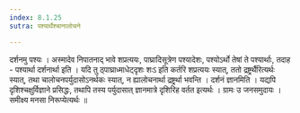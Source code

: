 ```yaml
---
index: 8.1.25
sutra: पश्यार्थैश्चानालोचने

---
```

 दर्शनमु पश्यः । अस्मादेव निपातनाद् भावे शप्रत्ययः, पाघ्रादिसूत्रेण पश्यादेशः, पश्योऽर्थो तेषां ते पश्यार्थाः, तदाह - पश्यार्था दर्शनार्था इति । यदि तु ठ्पाघ्राध्माधेट्दृशः शःऽ इति कर्तरि शप्रत्ययः स्यात्, ततो द्रष्ट्रर्थैरित्यर्थः स्यात्, तथा चालोचनपर्युदासोऽनर्थकः स्यात्, न ह्यालोचनार्था द्रष्ट्रर्था भवन्ति । दर्शनं ज्ञानमिति । यद्यपि दृशिश्चक्षुर्विज्ञाने प्रसिद्धः, तथापि तस्य पर्युदासात् ज्ञानमात्रे दृशिरिह वर्तत इत्यर्थः । ग्रामः उ जनसमुदायः । समीक्ष्य मनसा निरूप्येत्यर्थः ॥